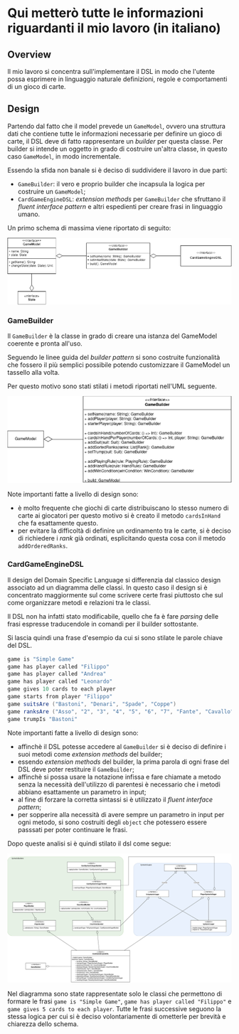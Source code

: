 # Qui metterò tutte le informazioni riguardanti il mio lavoro (in italiano)

## Overview

Il mio lavoro si concentra sull'implementare il DSL in modo che l'utente possa esprimere in linguaggio naturale definizioni, regole e comportamenti di un gioco di carte.

## Design

Partendo dal fatto che il model prevede un `GameModel`, ovvero una struttura dati che contiene tutte le informazioni necessarie per definire un gioco di carte, il DSL deve di fatto rappresentare un _builder_ per questa classe. Per builder si intende un oggetto in grado di costruire un'altra classe, in questo caso `GameModel`, in modo incrementale.

Essendo la sfida non banale si è deciso di suddividere il lavoro in due parti:

- `GameBuilder`: il vero e proprio builder che incapsula la logica per costruire un `GameModel`;
- `CardGameEngineDSL`: _extension methods_ per `GameBuilder` che sfruttano il _fluent interface pattern_ e altri espedienti per creare frasi in linguaggio umano.

Un primo schema di massima viene riportato di seguito:

![Game Builder Overview](./uml/DSL-Overview.png)

### GameBuilder

Il `GameBuilder` è la classe in grado di creare una istanza del GameModel coerente e pronta all'uso.

Seguendo le linee guida del _builder pattern_ si sono costruite funzionalità che fossero il più semplici possibile potendo customizzare il GameModel un tassello alla volta.

Per questo motivo sono stati stilati i metodi riportati nell'UML seguente.

![Game Builder](./uml/Game-Builder.png)

Note importanti fatte a livello di design sono:

- è molto frequente che giochi di carte distribuiscano lo stesso numero di carte ai giocatori per questo motivo si è creato il metodo `cardsInHand` che fa esattamente questo.
- per evitare la difficoltà di definire un ordinamento tra le carte, si è deciso di richiedere i _rank_ già ordinati, esplicitando questa cosa con il metodo `addOrderedRanks`.

### CardGameEngineDSL

Il design del Domain Specific Language si differenzia dal classico design associato ad un diagramma delle classi. In questo caso il design si è concentrato maggiormente sul come scrivere certe frasi piuttosto che sul come organizzare metodi e relazioni tra le classi.

Il DSL non ha infatti stato modificabile, quello che fa è fare _parsing_ delle frasi espresse traducendole in comandi per il builder sottostante.

Si lascia quindi una frase d'esempio da cui si sono stilate le parole chiave del DSL.

```scala
game is "Simple Game"
game has player called "Filippo"
game has player called "Andrea"
game has player called "Leonardo"
game gives 10 cards to each player
game starts from player "Filippo"
game suitsAre ("Bastoni", "Denari", "Spade", "Coppe")
game ranksAre ("Asso", "2", "3", "4", "5", "6", "7", "Fante", "Cavallo", "Re")
game trumpIs "Bastoni"
```

Note importanti fatte a livello di design sono:

- affinchè il DSL potesse accedere al `GameBuilder` si è deciso di definire i suoi metodi come _extension methods_ del builder;
- essendo _extension methods_ del builder, la prima parola di ogni frase del DSL deve poter restituire il `GameBuilder`;
- affinchè si possa usare la notazione infissa e fare chiamate a metodo senza la necessità dell'utilizzo di parentesi è necessario che i metodi abbiano esattamente un parametro in input;
- al fine di forzare la corretta sintassi si è utilizzato il _fluent interface pattern_;
- per sopperire alla necessità di avere sempre un parametro in input per ogni metodo, si sono costruiti degli `object` che potessero essere passsati per poter continuare le frasi.

Dopo queste analisi si è quindi stilato il dsl come segue:

![DSL](./uml/DSL.png)

Nel diagramma sono state rappresentate solo le classi che permettono di formare le frasi `game is "Simple Game"`, `game has player called "Filippo"` e `game gives 5 cards to each player`. Tutte le frasi successive seguono la stessa logica per cui si è deciso volontariamente di ometterle per brevità e chiarezza dello schema.
